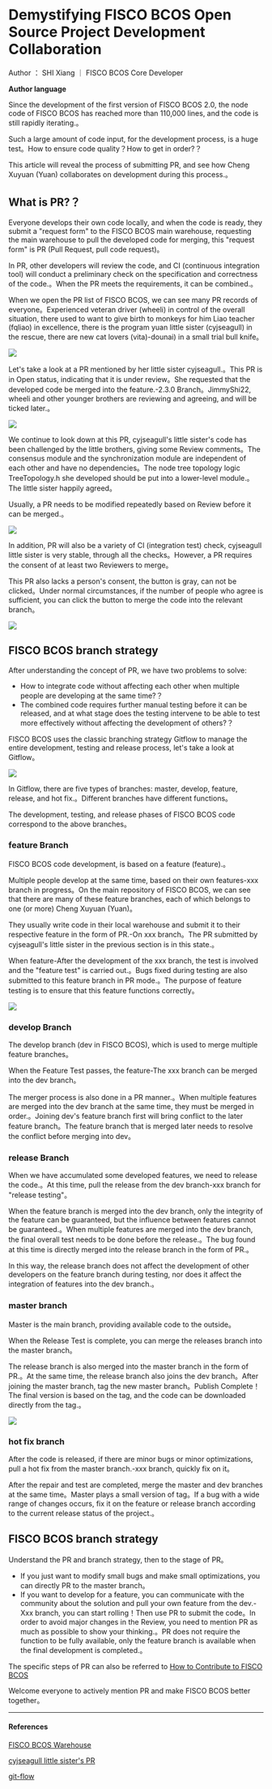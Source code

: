 # Demystifying FISCO BCOS Open Source Project Development Collaboration

Author ： SHI Xiang ｜ FISCO BCOS Core Developer

**Author language**

Since the development of the first version of FISCO BCOS 2.0, the node code of FISCO BCOS has reached more than 110,000 lines, and the code is still rapidly iterating.。

Such a large amount of code input, for the development process, is a huge test。How to ensure code quality？How to get in order?？

This article will reveal the process of submitting PR, and see how Cheng Xuyuan (Yuan) collaborates on development during this process.。

## What is PR?？

Everyone develops their own code locally, and when the code is ready, they submit a "request form" to the FISCO BCOS main warehouse, requesting the main warehouse to pull the developed code for merging, this "request form" is PR (Pull Request, pull code request)。

In PR, other developers will review the code, and CI (continuous integration tool) will conduct a preliminary check on the specification and correctness of the code.。When the PR meets the requirements, it can be combined.。

When we open the PR list of FISCO BCOS, we can see many PR records of everyone。Experienced veteran driver (wheeli) in control of the overall situation, there used to want to give birth to monkeys for him Liao teacher (fqliao) in excellence, there is the program yuan little sister (cyjseagull) in the rescue, there are new cat lovers (vita)-dounai) in a small trial bull knife。

![](../../../images/articles/how_to_submit_pr/IMG_4968.JPG)

Let's take a look at a PR mentioned by her little sister cyjseagull.。This PR is in Open status, indicating that it is under review。She requested that the developed code be merged into the feature.-2.3.0 Branch。JimmyShi22, wheeli and other younger brothers are reviewing and agreeing, and will be ticked later.。

![](../../../images/articles/how_to_submit_pr/IMG_4969.PNG)

We continue to look down at this PR, cyjseagull's little sister's code has been challenged by the little brothers, giving some Review comments。The consensus module and the synchronization module are independent of each other and have no dependencies。The node tree topology logic TreeTopology.h she developed should be put into a lower-level module.。The little sister happily agreed。 

Usually, a PR needs to be modified repeatedly based on Review before it can be merged.。

![](../../../images/articles/how_to_submit_pr/IMG_4970.PNG)

In addition, PR will also be a variety of CI (integration test) check, cyjseagull little sister is very stable, through all the checks。However, a PR requires the consent of at least two Reviewers to merge。

This PR also lacks a person's consent, the button is gray, can not be clicked。Under normal circumstances, if the number of people who agree is sufficient, you can click the button to merge the code into the relevant branch。

![](../../../images/articles/how_to_submit_pr/IMG_4971.PNG)


## FISCO BCOS branch strategy

After understanding the concept of PR, we have two problems to solve:

- How to integrate code without affecting each other when multiple people are developing at the same time?？
- The combined code requires further manual testing before it can be released, and at what stage does the testing intervene to be able to test more effectively without affecting the development of others?？

FISCO BCOS uses the classic branching strategy Gitflow to manage the entire development, testing and release process, let's take a look at Gitflow。

![](../../../images/articles/how_to_submit_pr/IMG_4972.JPG)

In Gitflow, there are five types of branches: master, develop, feature, release, and hot fix.。Different branches have different functions。

The development, testing, and release phases of FISCO BCOS code correspond to the above branches。

### feature Branch

FISCO BCOS code development, is based on a feature (feature).。

Multiple people develop at the same time, based on their own features-xxx branch in progress。On the main repository of FISCO BCOS, we can see that there are many of these feature branches, each of which belongs to one (or more) Cheng Xuyuan (Yuan)。

They usually write code in their local warehouse and submit it to their respective feature in the form of PR.-On xxx branch。The PR submitted by cyjseagull's little sister in the previous section is in this state.。

When feature-After the development of the xxx branch, the test is involved and the "feature test" is carried out.。Bugs fixed during testing are also submitted to this feature branch in PR mode.。The purpose of feature testing is to ensure that this feature functions correctly。

![](../../../images/articles/how_to_submit_pr/IMG_4973.PNG)

### develop Branch

The develop branch (dev in FISCO BCOS), which is used to merge multiple feature branches。

When the Feature Test passes, the feature-The xxx branch can be merged into the dev branch。

The merger process is also done in a PR manner.。When multiple features are merged into the dev branch at the same time, they must be merged in order.。Joining dev's feature branch first will bring conflict to the later feature branch。The feature branch that is merged later needs to resolve the conflict before merging into dev。

### release Branch

When we have accumulated some developed features, we need to release the code.。At this time, pull the release from the dev branch-xxx branch for "release testing"。

When the feature branch is merged into the dev branch, only the integrity of the feature can be guaranteed, but the influence between features cannot be guaranteed.。When multiple features are merged into the dev branch, the final overall test needs to be done before the release.。The bug found at this time is directly merged into the release branch in the form of PR.。

In this way, the release branch does not affect the development of other developers on the feature branch during testing, nor does it affect the integration of features into the dev branch.。

### master branch

Master is the main branch, providing available code to the outside。

When the Release Test is complete, you can merge the releases branch into the master branch。

The release branch is also merged into the master branch in the form of PR.。At the same time, the release branch also joins the dev branch。After joining the master branch, tag the new master branch。Publish Complete！The final version is based on the tag, and the code can be downloaded directly from the tag.。

![](../../../images/articles/how_to_submit_pr/IMG_4974.JPG)

### hot fix branch

After the code is released, if there are minor bugs or minor optimizations, pull a hot fix from the master branch.-xxx branch, quickly fix on it。

After the repair and test are completed, merge the master and dev branches at the same time。Master plays a small version of tag。If a bug with a wide range of changes occurs, fix it on the feature or release branch according to the current release status of the project.。

## FISCO BCOS branch strategy

Understand the PR and branch strategy, then to the stage of PR。

- If you just want to modify small bugs and make small optimizations, you can directly PR to the master branch。
- If you want to develop for a feature, you can communicate with the community about the solution and pull your own feature from the dev.-Xxx branch, you can start rolling！Then use PR to submit the code。In order to avoid major changes in the Review, you need to mention PR as much as possible to show your thinking.。PR does not require the function to be fully available, only the feature branch is available when the final development is completed.。

The specific steps of PR can also be referred to [How to Contribute to FISCO BCOS](https://mp.weixin.qq.com/s/_w_auH8X4SQQWO3lhfNrbQ)

Welcome everyone to actively mention PR and make FISCO BCOS better together。

------

#### References

[FISCO BCOS Warehouse](https://github.com/FISCO-BCOS/FISCO-BCOS/tree/master-2.0)

[cyjseagull little sister's PR](https://github.com/FISCO-BCOS/FISCO-BCOS/pull/1316)

[git-flow](https://nvie.com/posts/a-successful-git-branching-model/)